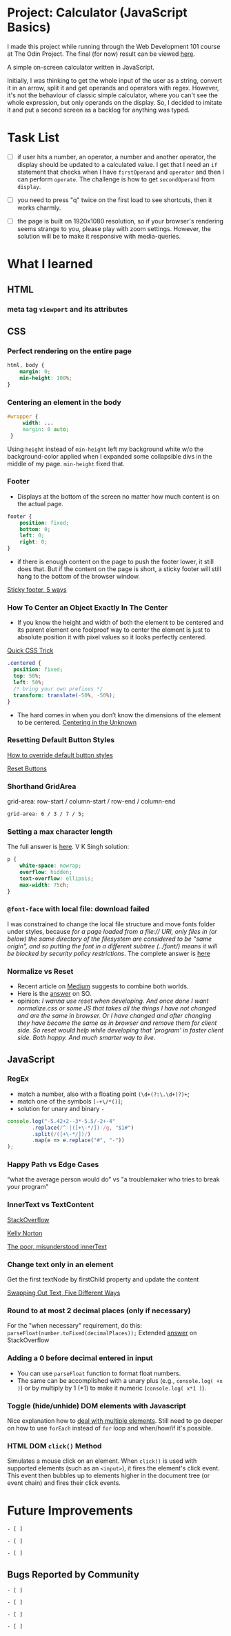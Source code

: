 # Project: Calculator (JavaScript Basics)

I made this project while running through the Web Development 101 course at The Odin Project. The final (for now) result can be viewed [here](https://pandenok.github.io/calculator/). 

A simple on-screen calculator written in JavaScript.

Initially, I was thinking to get the whole input of the user as a string, convert it in an arrow, split it and get operands and operators with regex. However, it's not the behaviour of classic simple calculator, where you can't see the whole expression, but only operands on the display. So, I decided to imitate it and put a second screen as a backlog for anything was typed.

# Task List

- [ ] if user hits a number, an operator, a number and another operator, the display should be updated to a calculated value. I get that I need an `if` statement that checks when I have `firstOperand` and `operator` and then I can perform `operate`. The challenge is how to get `secondOperand` from `display`.

- [ ] you need to press "q" twice on the first load to see shortcuts, then it works charmly.

- [ ] the page is built on 1920x1080 resolution, so if your browser's rendering seems strange to you, please play with zoom settings. However, the solution will be to make it responsive with media-queries.

# What I learned

## HTML

### meta tag `viewport` and its attributes

## CSS

### Perfect rendering on the entire page

```css
html, body {
    margin: 0;
    min-height: 100%;
}
```
### Centering an element in the body

```css
#wrapper {
     width: ...
     margin: 0 auto;
 }
```

Using `height` instead of `min-height` left my background white w/o the background-color applied when I expanded some collapsible divs in the middle of my page. `min-height` fixed that. 

### Footer

- Displays at the bottom of the screen no matter how much content is on the actual page. 

```css
footer {
    position: fixed;
    bottom: 0;
    left: 0;
    right: 0;
}
```
- if there is enough content on the page to push the footer lower, it still does that. But if the content on the page is short, a sticky footer will still hang to the bottom of the browser window.

[Sticky footer, 5 ways](https://css-tricks.com/couple-takes-sticky-footer/)

### How To Center an Object Exactly In The Center

- If you know the height and width of both the element to be centered and its parent element one foolproof way to center the element is just 
to absolute position it with pixel values so it looks perfectly centered.

[Quick CSS Trick](https://css-tricks.com/quick-css-trick-how-to-center-an-object-exactly-in-the-center/)
```css
.centered {
  position: fixed;
  top: 50%;
  left: 50%;
  /* bring your own prefixes */
  transform: translate(-50%, -50%);
}
```

- The hard comes in when you don’t know the dimensions of the element to be centered. [Centering in the Unknown](https://css-tricks.com/centering-in-the-unknown/)

### Resetting Default Button Styles

[How to override default button styles](https://css-tricks.com/overriding-default-button-styles/)

[Reset Buttons](https://gist.github.com/MoOx/9137295)

### Shorthand GridArea

grid-area: row-start / column-start / row-end / column-end

```css
grid-area: 6 / 3 / 7 / 5;
```
### Setting a max character length

The full answer is [here](https://stackoverflow.com/questions/26973570/setting-a-max-character-length-in-css). 
V K Singh solution:

```css
p {
    white-space: nowrap;
    overflow: hidden;
    text-overflow: ellipsis;
    max-width: 75ch;
}
```

### `@font-face` with local file: download failed
I was constrained to change the local file structure and move fonts folder under styles, because *for a page loaded from a file:// URI, only files in (or below) the same directory of the filesystem are considered to be "same origin", and so putting the font in a different subtree (../font/) means it will be blocked by security policy restrictions*.
The complete answer is [here](https://stackoverflow.com/questions/19817459/firefox-font-face-with-local-file-downloadable-font-download-failed)

### Normalize vs Reset
- Recent article on [Medium](https://medium.com/@elad/normalize-css-or-css-reset-9d75175c5d1e) suggests to combine both worlds.
- Here is the [answer](https://stackoverflow.com/questions/6887336/what-is-the-difference-between-normalize-css-and-reset-css/8357635#8357635) on SO.
- opinion: *I wanna use reset when developing. And once done I want normalize.css or some JS that takes all the things I have not changed and are the same in browser. Or I have changed and after changing they have become the same as in browser and remove them for client side. So reset would help while developing that 'program' in faster client side. Both happy. And much smarter way to live*.

## JavaScript

### RegEx

- match a number, also with a floating point `(\d+(?:\.\d+)?)+`;
- match one of the symbols `[-+\/*()]`;
- solution for unary and binary `-`
```javascript
console.log("-5.42+2--3*-5.5/-2+-4"
        .replace(/^-|([+\-*/])-/g, "$1#")
        .split(/([+\-*/])/)
        .map(e => e.replace("#", "-"))
);
```

### Happy Path vs Edge Cases
“what the average person would do” vs "a troublemaker who tries to break your program"

### InnerText vs TextContent

[StackOverflow](https://stackoverflow.com/questions/35213147/difference-between-textcontent-vs-innertext)

[Kelly Norton](https://kellegous.com/j/2013/02/27/innertext-vs-textcontent/)

[The poor, misunderstood innerText ](http://perfectionkills.com/the-poor-misunderstood-innerText/)

### Change text only in an element

Get the first textNode by firstChild property and update the content

[Swapping Out Text, Five Different Ways](https://css-tricks.com/swapping-out-text-five-different-ways/)

### Round to at most 2 decimal places (only if necessary)

For the "when necessary" requirement, do this: `parseFloat(number.toFixed(decimalPlaces));`
Extended [answer](https://stackoverflow.com/questions/11832914/round-to-at-most-2-decimal-places-only-if-necessary/11832950#11832950) on StackOverflow 

### Adding a 0 before decimal entered in input

- You can use `parseFloat` function to format float numbers.
- The same can be accomplished with a unary plus (e.g., `console.log( +x )`) or by multiply by 1 (*1) to make it numeric (`console.log( x*1 )`).

### Toggle (hide/unhide) DOM elements with Javascript

Nice explanation how to [deal with multiple elements](https://stackoverflow.com/questions/21070101/show-hide-div-using-javascript).
Still need to go deeper on how to use `forEach` instead of `for` loop and when/how/if it's possible.

### HTML DOM `click()` Method

Simulates a mouse click on an element.
When `click()` is used with supported elements (such as an `<input>`), it fires the element's click event. This event then bubbles up to elements higher in the document tree (or event chain) and fires their click events.

# Future Improvements

    - [ ] 

    - [ ] 

    - [ ] 

## Bugs Reported by Community

    - [ ] 

    - [ ] 

    - [ ] 

    - [ ] 
